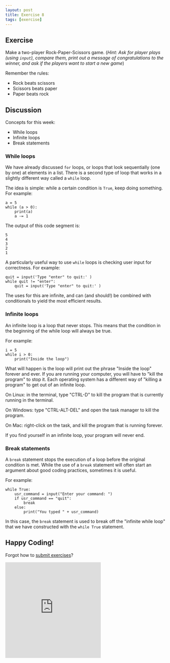 ```yaml
---
layout: post
title: Exercise 8
tags: [exercise]
---
```


## Exercise

Make a two-player Rock-Paper-Scissors game. (_Hint: Ask for player plays (using `input`), compare them, print out a message of congratulations to the winner, and ask if the players want to start a new game_)

Remember the rules: 

* Rock beats scissors
* Scissors beats paper
* Paper beats rock

## Discussion

Concepts for this week:

* While loops
* Infinite loops
* Break statements

### While loops

We have already discussed `for` loops, or loops that look sequentially (one by one) at elements in a list. There is a second type of loop that works in a slightly different way called a `while` loop. 

The idea is simple: while a certain condition is `True`, keep doing something. For example: 

```
a = 5
while (a > 0):
	print(a)
	a -= 1
```

The output of this code segment is: 

```
5
4
3
2
1
```

A particularly useful way to use `while` loops is checking user input for correctness. For example: 

```
quit = input('Type "enter" to quit:' )
while quit != "enter":
	quit = input('Type "enter" to quit:' )
```

The uses for this are infinite, and can (and should!) be combined with conditionals to yield the most efficient results. 

### Infinite loops

An infinite loop is a loop that never stops. This means that the condition in the beginning of the while loop will always be true. 

For example: 

``` 
i = 5
while i > 0:
	print("Inside the loop")
```

What will happen is the loop will print out the phrase "Inside the loop" forever and ever. If you are running your computer, you will have to "kill the program" to stop it. Each operating system has a different way of "killing a program" to get out of an infinite loop. 

On Linux: in the terminal, type "CTRL-D" to kill the program that is currently running in the terminal. 

On Windows: type "CTRL-ALT-DEL" and open the task manager to kill the program. 

On Mac: right-click on the task, and kill the program that is running forever.

If you find yourself in an infinite loop, your program will never end.


### Break statements

A `break` statement stops the execution of a loop before the original condition is met. While the use of a `break` statement will often start an argument about good coding practices, sometimes it is useful. 

For example: 

```
while True: 
	usr_command = input("Enter your command: ")
	if usr_command == "quit":
		break
	else: 
		print("You typed " + usr_command)
```

In this case, the `break` statement is used to break off the "infinite while loop" that we have constructed with the `while True` statement.


## Happy Coding!
Forgot how to [submit exercises](http://practicepython.blogspot.com/2014/01/how-it-works.html)?

<iframe src="https://docs.google.com/forms/d/1WukNfdIjINTKLJRIcKJ6pmMbfd9A3PXqhOVpWRhlRF4/viewform?embedded=true" width="300" height="300" frameborder="0" marginheight="0" marginwidth="0">Loading...</iframe>
